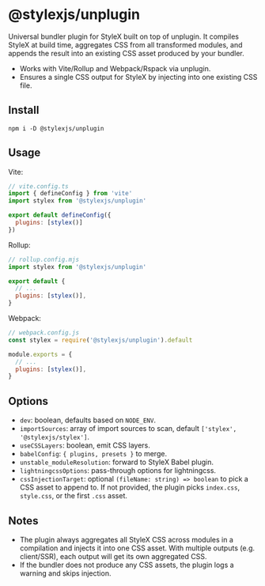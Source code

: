 # @stylexjs/unplugin

Universal bundler plugin for StyleX built on top of unplugin. It compiles StyleX at build time, aggregates CSS from all transformed modules, and appends the result into an existing CSS asset produced by your bundler.

- Works with Vite/Rollup and Webpack/Rspack via unplugin.
- Ensures a single CSS output for StyleX by injecting into one existing CSS file.

## Install

```
npm i -D @stylexjs/unplugin
```

## Usage

Vite:

```js
// vite.config.ts
import { defineConfig } from 'vite'
import stylex from '@stylexjs/unplugin'

export default defineConfig({
  plugins: [stylex()]
})
```

Rollup:

```js
// rollup.config.mjs
import stylex from '@stylexjs/unplugin'

export default {
  // ...
  plugins: [stylex()],
}
```

Webpack:

```js
// webpack.config.js
const stylex = require('@stylexjs/unplugin').default

module.exports = {
  // ...
  plugins: [stylex()],
}
```

## Options

- `dev`: boolean, defaults based on `NODE_ENV`.
- `importSources`: array of import sources to scan, default `['stylex', '@stylexjs/stylex']`.
- `useCSSLayers`: boolean, emit CSS layers.
- `babelConfig`: `{ plugins, presets }` to merge.
- `unstable_moduleResolution`: forward to StyleX Babel plugin.
- `lightningcssOptions`: pass-through options for lightningcss.
- `cssInjectionTarget`: optional `(fileName: string) => boolean` to pick a CSS asset to append to. If not provided, the plugin picks `index.css`, `style.css`, or the first `.css` asset.

## Notes

- The plugin always aggregates all StyleX CSS across modules in a compilation and injects it into one CSS asset. With multiple outputs (e.g. client/SSR), each output will get its own aggregated CSS.
- If the bundler does not produce any CSS assets, the plugin logs a warning and skips injection.

